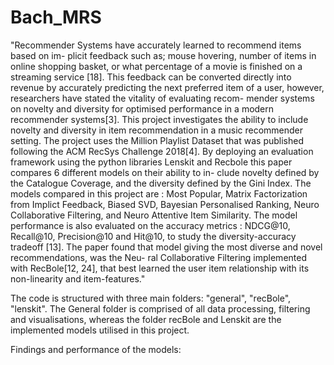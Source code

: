 # Bach_MRS
"Recommender Systems have accurately learned to recommend items based on im-
plicit feedback such as; mouse hovering, number of items in online shopping basket,
or what percentage of a movie is finished on a streaming service [18]. This feedback
can be converted directly into revenue by accurately predicting the next preferred
item of a user, however, researchers have stated the vitality of evaluating recom-
mender systems on novelty and diversity for optimised performance in a modern
recommender systems[3]. This project investigates the ability to include novelty
and diversity in item recommendation in a music recommender setting. The project
uses the Million Playlist Dataset that was published following the ACM RecSys
Challenge 2018[4]. By deploying an evaluation framework using the python libraries
Lenskit and Recbole this paper compares 6 different models on their ability to in-
clude novelty defined by the Catalogue Coverage, and the diversity defined by the
Gini Index. The models compared in this project are : Most Popular, Matrix
Factorization from Implict Feedback, Biased SVD, Bayesian Personalised Ranking,
Neuro Collaborative Filtering, and Neuro Attentive Item Similarity. The model
performance is also evaluated on the accuracy metrics : NDCG@10, Recall@10,
Precision@10 and Hit@10, to study the diversity-accuracy tradeoff [13]. The paper
found that model giving the most diverse and novel recommendations, was the Neu-
ral Collaborative Filtering implemented with RecBole[12, 24], that best learned the
user item relationship with its non-linearity and item-features."

The code is structured with three main folders: "general", "recBole", "lenskit". The General folder is comprised of all data processing,
filtering and visualisations, whereas the folder recBole and Lenskit are the implemented models utilised in this project.

Findings and performance of the models:




